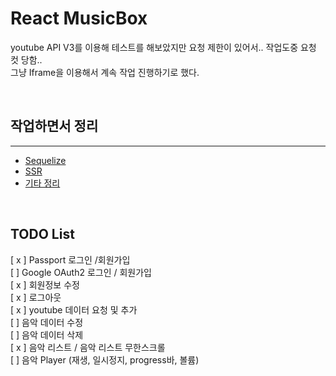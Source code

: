 # React MusicBox

youtube API V3를 이용해 테스트를 해보았지만 요청 제한이 있어서.. 작업도중 요청 컷 당함..
<br> 그냥 Iframe을 이용해서 계속 작업 진행하기로 했다.

<br>

## 작업하면서 정리
------------

- [Sequelize](./Sequelize.md)
- [SSR](./SSR.md)
- [기타 정리](./Study.md)

<br>

## TODO List

[ x ] Passport 로그인 /회원가입 <br>
[ ] Google OAuth2 로그인 / 회원가입 <br>
[ x ] 회원정보 수정 <br>
[ x ] 로그아웃 <br>
[ x ] youtube 데이터 요청 및 추가 <br>
[ ] 음악 데이터 수정 <br>
[ ] 음악 데이터 삭제 <br>
[ x ] 음악 리스트 / 음악 리스트 무한스크롤 <br>
[ ] 음악 Player (재생, 일시정지, progress바, 볼륨)





